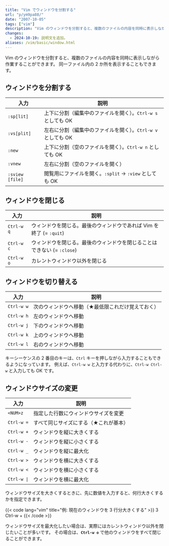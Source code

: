 ```yaml
---
title: "Vim でウィンドウを分割する"
url: "p/ym9pa88/"
date: "2007-10-05"
tags: ["vim"]
description: "Vim のウィンドウを分割すると、複数のファイルの内容を同時に表示しながら作業することができます（同一ファイル内の 2 か所を表示することもできます）。"
changes:
  - 2024-10-19: 説明文を追加。
aliases: /vim/basic/window.html
---
```


Vim のウィンドウを分割すると、複数のファイルの内容を同時に表示しながら作業することができます。
同一ファイル内の 2 か所を表示することもできます。


ウィンドウを分割する
----

| 入力 | 説明 |
| ---- | ---- |
| `:sp[lit]` | 上下に分割（編集中のファイルを開く）。`Ctrl-w s` としても OK |
| `:vs[plit]` | 左右に分割（編集中のファイルを開く）。`Ctrl-w v` としても OK |
| `:new` | 上下に分割（空のファイルを開く）。`Ctrl-w n` としても OK |
| `:vnew` | 左右に分割（空のファイルを開く） |
| `:sview [file]` | 閲覧用にファイルを開く。`:split` → `:view` としても OK |


ウィンドウを閉じる
----

| 入力 | 説明 |
| ---- | ---- |
| `Ctrl-w q` | ウィンドウを閉じる。最後のウィンドウであれば Vim を終了 (= `:quit`) |
| `Ctrl-w c` | ウィンドウを閉じる。最後のウィンドウを閉じることはできない (= `:close`) |
| `Ctrl-w o` | カレントウィンドウ以外を閉じる |


ウィンドウを切り替える
----

| 入力 | 説明 |
| ---- | ---- |
| `Ctrl-w w` | 次のウィンドウへ移動（★最低限これだけ覚えておく） |
| `Ctrl-w h` | 左のウィンドウへ移動 |
| `Ctrl-w j` | 下のウィンドウへ移動 |
| `Ctrl-w k` | 上のウィンドウへ移動 |
| `Ctrl-w l` | 右のウィンドウへ移動 |

キーシーケンスの 2 番目のキーは、`Ctrl` キーを押しながら入力することもできるようになっています。
例えば、`Ctrl-w w` と入力する代わりに、`Ctrl-w Ctrl-w` と入力しても OK です。


ウィンドウサイズの変更
----

| 入力 | 説明 |
| ---- | ---- |
| `<NUM>z` | 指定した行数にウィンドウサイズを変更 |
| `Ctrl-w =` | すべて同じサイズにする（★これが基本） |
| `Ctrl-w +` | ウィンドウを縦に大きくする |
| `Ctrl-w -` | ウィンドウを縦に小さくする |
| `Ctrl-w _` | ウィンドウを縦に最大化 |
| `Ctrl-w >` | ウィンドウを横に大きくする |
| `Ctrl-w <` | ウィンドウを横に小さくする |
| `Ctrl-w \|` | ウィンドウを横に最大化 |

ウィンドウサイズを大きくするときに、先に数値を入力すると、何行大きくするかを指定できます。

{{< code lang="vim" title="例: 現在のウィンドウを 3 行分大きくする" >}}
3 Ctrl-w +
{{< /code >}}

ウィンドウサイズを最大化したい場合は、実際にはカレントウィンドウ以外を閉じたいことが多いです。
その場合は、__`Ctrl-w o`__ で他のウィンドウをすべて閉じることができます。

